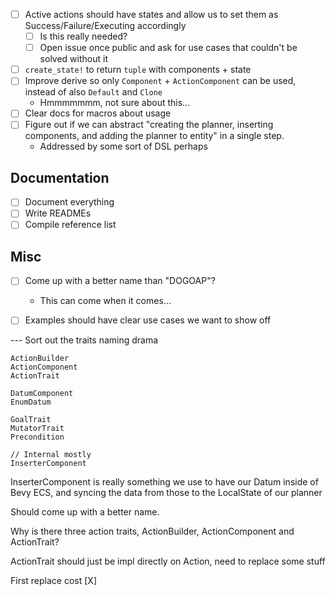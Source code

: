 - [ ] Active actions should have states and allow us to set them as Success/Failure/Executing accordingly
    - [ ] Is this really needed?
    - [ ] Open issue once public and ask for use cases that couldn't be solved without it

- [ ] `create_state!` to return `tuple` with components + state
- [ ] Improve derive so only `Component` + `ActionComponent` can be used, instead of also `Default` and `Clone`
    - Hmmmmmmm, not sure about this...
- [ ] Clear docs for macros about usage
- [ ] Figure out if we can abstract "creating the planner, inserting components, and adding the planner to entity" in a single step.
    - Addressed by some sort of DSL perhaps

## Documentation

- [ ] Document everything
- [ ] Write READMEs
- [ ] Compile reference list

## Misc

- [ ] Come up with a better name than "DOGOAP"?
    - This can come when it comes...

- [ ] Examples should have clear use cases we want to show off



--- Sort out the traits naming drama

    ActionBuilder
    ActionComponent
    ActionTrait

    DatumComponent
    EnumDatum

    GoalTrait
    MutatorTrait
    Precondition

    // Internal mostly
    InserterComponent



InserterComponent is really something we use to have our Datum inside of Bevy ECS, and syncing
the data from those to the LocalState of our planner

Should come up with a better name.





Why is there three action traits, ActionBuilder, ActionComponent and ActionTrait?


ActionTrait should just be impl directly on Action, need to replace some stuff

First replace cost [X]